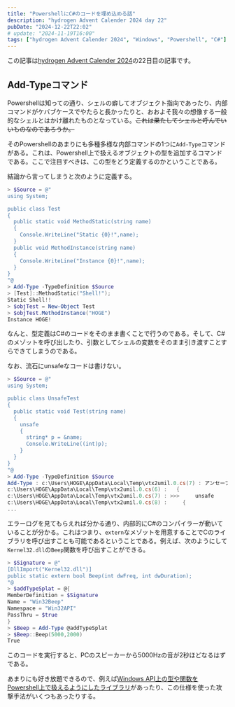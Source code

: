 ```yaml
---
title: "PowershellにC#のコードを埋め込める話"
description: "hydrogen Advent Calender 2024 day 22"
pubDate: "2024-12-22T22:02"
# update: "2024-11-19T16:00"
tags: ["hydrogen Advent Calender 2024", "Windows", "Powershell", "C#"]
---
```


この記事は[hydrogen Advent Calender 2024](https://adventar.org/calendars/10672)の22日目の記事です。

## Add-Typeコマンド

Powershellは知っての通り、シェルの癖してオブジェクト指向であったり、内部コマンドがケバブケースでやたらと長かったりと、おおよそ我々の想像する一般的なシェルとはかけ離れたものとなっている。~~これは果たしてシェルと呼んでいいものなのであろうか。~~

そのPowershellのあまりにも多種多様な内部コマンドの1つに`Add-Type`コマンドがある。これは、Powershell上で扱えるオブジェクトの型を追加するコマンドである。ここで注目すべきは、この型をどう定義するのかということである。

結論から言ってしまうと次のように定義する。

```powershell
> $Source = @"
using System;

public class Test
{
  public static void MethodStatic(string name)
  {
    Console.WriteLine("Static {0}!",name);
  }
  public void MethodInstance(string name)
  {
    Console.WriteLine("Instance {0}!",name);
  }
}
"@
> Add-Type -TypeDefinition $Source
> [Test]::MethodStatic("Shell!");
Static Shell!!
> $objTest = New-Object Test
> $objTest.MethodInstance("HOGE")
Instance HOGE!
```

なんと、型定義はC#のコードをそのまま書くことで行うのである。そして、C#のメゾットを呼び出したり、引数としてシェルの変数をそのまま引き渡すことすらできてしまうのである。

なお、流石にunsafeなコードは書けない。

```powershell
> $Source = @"
using System;

public class UnsafeTest
{
  public static void Test(string name)
  {
    unsafe
    {
      string* p = &name;
      Console.WriteLine((int)p);
    }
  }
}
"@
> Add-Type -TypeDefinition $Source
Add-Type : c:\Users\HOGE\AppData\Local\Temp\vtx2umil.0.cs(7) : アンセーフ コードは /unsafe でコンパイルした場合のみ有効です。
c:\Users\HOGE\AppData\Local\Temp\vtx2umil.0.cs(6) :   {
c:\Users\HOGE\AppData\Local\Temp\vtx2umil.0.cs(7) : >>>     unsafe
c:\Users\HOGE\AppData\Local\Temp\vtx2umil.0.cs(8) :     {
...
```

エラーログを見てもらえれば分かる通り、内部的にC#のコンパイラーが動いていることが分かる。これはつまり、`extern`なメゾットを用意することでCのライブラリを呼び出すことも可能であるということである。例えば、次のようにして`Kernel32.dll`の`Beep`関数を呼び出すことができる。

```powershell
> $Signature = @"
[DllImport("Kernel32.dll")]
public static extern bool Beep(int dwFreq, int dwDuration);
"@
> $addTypeSplat = @{
MemberDefinition = $Signature
Name = "Win32Beep"
Namespace = "Win32API"
PassThru = $true
}
> $Beep = Add-Type @addTypeSplat
> $Beep::Beep(5000,2000)
True
```

このコードを実行すると、PCのスピーカーから5000Hzの音が2秒ほどなるはずである。

あまりにも好き放題できるので、例えば[Windows API上の型や関数をPowershell上で扱えるようにしたライブラリ](https://github.com/mattifestation/PSReflect)があったり、この仕様を使った攻撃手法がいくつもあったりする。
